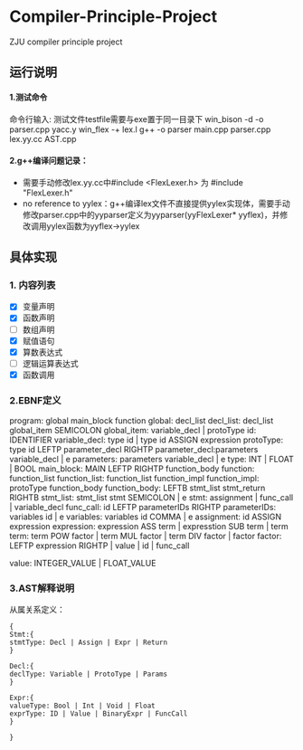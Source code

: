 # Compiler-Principle-Project

ZJU compiler principle project

## 运行说明

#### 1.测试命令
命令行输入:
测试文件testfile需要与exe置于同一目录下
win_bison -d -o parser.cpp yacc.y
win_flex -+ lex.l
g++ -o parser main.cpp parser.cpp lex.yy.cc AST.cpp

#### 2.g++编译问题记录：
- 需要手动修改lex.yy.cc中#include <FlexLexer.h> 为 #include "FlexLexer.h"
- no reference to yylex：g++编译lex文件不直接提供yylex实现体，需要手动修改parser.cpp中的yyparser定义为yyparser(yyFlexLexer* yyflex)，并修改调用yylex函数为yyflex->yylex

## 具体实现
### 1. 内容列表
- [x] 变量声明
- [x] 函数声明
- [ ] 数组声明
- [x] 赋值语句
- [x] 算数表达式
- [ ] 逻辑运算表达式  
- [x] 函数调用

### 2.EBNF定义
program: global main_block function
global: decl_list
decl_list: decl_list global_item SEMICOLON
global_item: variable_decl | protoType
id: IDENTIFIER
variable_decl: type id | type id ASSIGN expression
protoType: type id LEFTP parameter_decl RIGHTP
parameter_decl:parameters variable_decl | e
parameters: parameters variable_decl | e
type: INT | FLOAT | BOOL
main_block: MAIN LEFTP RIGHTP function_body
function: function_list
function_list: function_list function_impl
function_impl: protoType function_body
function_body: LEFTB stmt_list stmt_return RIGHTB
stmt_list: stmt_list stmt SEMICOLON | e
stmt: assignment | func_call | variable_decl
func_call: id LEFTP parameterIDs RIGHTP
parameterIDs: variables id | e
variables: variables id COMMA | e
assignment: id ASSIGN expression
expression: expression ASS term
            | expresstion SUB term
            | term
term: term POW factor
        | term MUL factor
        | term DIV factor
        | factor
factor: LEFTP expression RIGHTP
        | value
        | id
        | func_call

value: INTEGER_VALUE | FLOAT_VALUE
### 3.AST解释说明

从属关系定义：

```
{
Stmt:{
stmtType: Decl | Assign | Expr | Return
}

Decl:{
declType: Variable | ProtoType | Params
}

Expr:{
valueType: Bool | Int | Void | Float
exprType: ID | Value | BinaryExpr | FuncCall
}

}
```